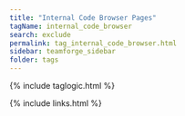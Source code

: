 ```yaml
---
title: "Internal Code Browser Pages"
tagName: internal_code_browser
search: exclude
permalink: tag_internal_code_browser.html
sidebar: teamforge_sidebar
folder: tags
---
```

{% include taglogic.html %}

{% include links.html %}
